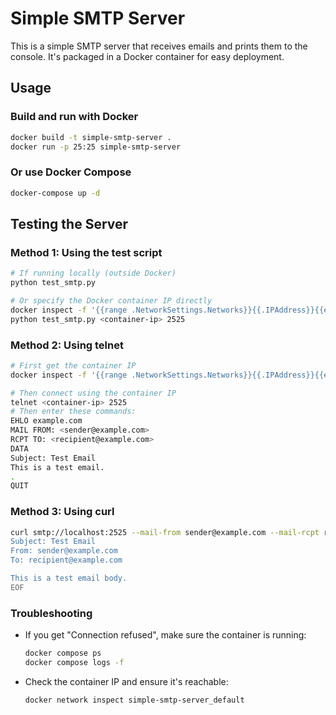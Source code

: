 # Simple SMTP Server

This is a simple SMTP server that receives emails and prints them to the console. It's packaged in a Docker container for easy deployment.

## Usage

### Build and run with Docker

```bash
docker build -t simple-smtp-server .
docker run -p 25:25 simple-smtp-server
```

### Or use Docker Compose

```bash
docker-compose up -d
```

## Testing the Server

### Method 1: Using the test script
```bash
# If running locally (outside Docker)
python test_smtp.py

# Or specify the Docker container IP directly
docker inspect -f '{{range .NetworkSettings.Networks}}{{.IPAddress}}{{end}}' simple-smtp-server-smtp-1
python test_smtp.py <container-ip> 2525
```

### Method 2: Using telnet
```bash
# First get the container IP
docker inspect -f '{{range .NetworkSettings.Networks}}{{.IPAddress}}{{end}}' simple-smtp-server-smtp-1

# Then connect using the container IP
telnet <container-ip> 2525
# Then enter these commands:
EHLO example.com
MAIL FROM: <sender@example.com>
RCPT TO: <recipient@example.com>
DATA
Subject: Test Email
This is a test email.
.
QUIT
```

### Method 3: Using curl
```bash
curl smtp://localhost:2525 --mail-from sender@example.com --mail-rcpt recipient@example.com --upload-file - <<EOF
Subject: Test Email
From: sender@example.com
To: recipient@example.com

This is a test email body.
EOF
```

### Troubleshooting
- If you get "Connection refused", make sure the container is running:
  ```bash
  docker compose ps
  docker compose logs -f
  ```
- Check the container IP and ensure it's reachable:
  ```bash
  docker network inspect simple-smtp-server_default
  ```
